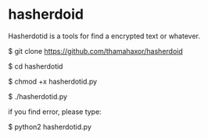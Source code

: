 # hasherdoid
Hasherdotid
is a tools for find a encrypted text or whatever.

$ git clone https://github.com/thamahaxor/hasherdoid

$ cd hasherdotid

$ chmod +x hasherdotid.py

$ ./hasherdotid.py

if you find error, please type:

$ python2 hasherdotid.py
